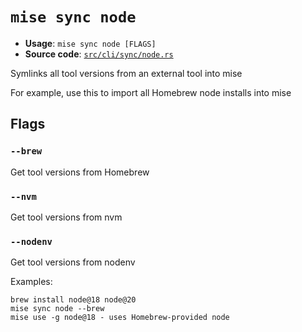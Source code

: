 # `mise sync node`

- **Usage**: `mise sync node [FLAGS]`
- **Source code**: [`src/cli/sync/node.rs`](https://github.com/jdx/mise/blob/main/src/cli/sync/node.rs)

Symlinks all tool versions from an external tool into mise

For example, use this to import all Homebrew node installs into mise

## Flags

### `--brew`

Get tool versions from Homebrew

### `--nvm`

Get tool versions from nvm

### `--nodenv`

Get tool versions from nodenv

Examples:

```
brew install node@18 node@20
mise sync node --brew
mise use -g node@18 - uses Homebrew-provided node
```
